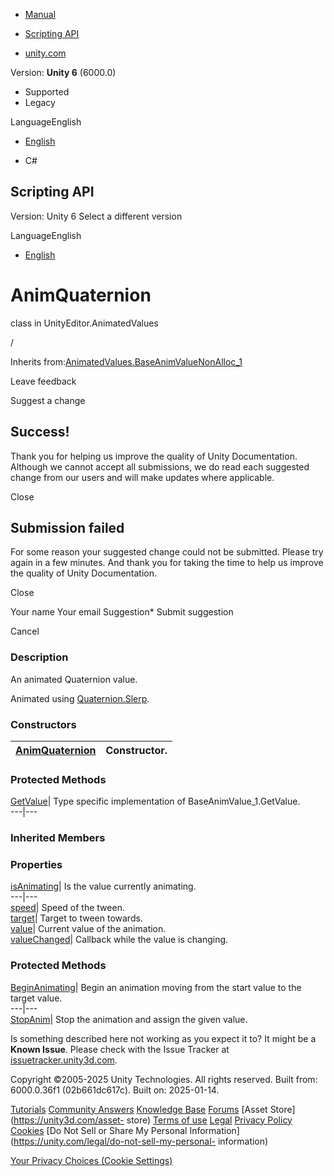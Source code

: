 [ ]()

  * [Manual](../Manual/index.html)
  * [Scripting API](../ScriptReference/index.html)

  * [unity.com](https://unity.com/)

Version: **Unity 6** (6000.0)

  * Supported
  * Legacy

LanguageEnglish

  * [English]()

  * C#

[ ](https://docs.unity3d.com)

## Scripting API

Version: Unity 6 Select a different version

LanguageEnglish

  * [English]()

# AnimQuaternion

class in UnityEditor.AnimatedValues

/

Inherits
from:[AnimatedValues.BaseAnimValueNonAlloc_1](AnimatedValues.BaseAnimValueNonAlloc_1.html)

Leave feedback

Suggest a change

## Success!

Thank you for helping us improve the quality of Unity Documentation. Although
we cannot accept all submissions, we do read each suggested change from our
users and will make updates where applicable.

Close

## Submission failed

For some reason your suggested change could not be submitted. Please <a>try
again</a> in a few minutes. And thank you for taking the time to help us
improve the quality of Unity Documentation.

Close

Your name Your email Suggestion* Submit suggestion

Cancel

[ ]()

### Description

An animated Quaternion value.

Animated using [Quaternion.Slerp](Quaternion.Slerp.html).

### Constructors

[AnimQuaternion](AnimatedValues.AnimQuaternion-ctor.html)| Constructor.  
---|---  
  
### Protected Methods

[GetValue](AnimatedValues.AnimQuaternion.GetValue.html)| Type specific
implementation of BaseAnimValue_1.GetValue.  
---|---  
  
### Inherited Members

### Properties

[isAnimating](AnimatedValues.BaseAnimValue_1-isAnimating.html)| Is the value
currently animating.  
---|---  
[speed](AnimatedValues.BaseAnimValue_1-speed.html)| Speed of the tween.  
[target](AnimatedValues.BaseAnimValue_1-target.html)| Target to tween towards.  
[value](AnimatedValues.BaseAnimValue_1-value.html)| Current value of the
animation.  
[valueChanged](AnimatedValues.BaseAnimValue_1-valueChanged.html)| Callback
while the value is changing.  
  
### Protected Methods

[BeginAnimating](AnimatedValues.BaseAnimValue_1.BeginAnimating.html)| Begin an
animation moving from the start value to the target value.  
---|---  
[StopAnim](AnimatedValues.BaseAnimValue_1.StopAnim.html)| Stop the animation
and assign the given value.  
  
Is something described here not working as you expect it to? It might be a
**Known Issue**. Please check with the Issue Tracker at
[issuetracker.unity3d.com](https://issuetracker.unity3d.com).

Copyright ©2005-2025 Unity Technologies. All rights reserved. Built from:
6000.0.36f1 (02b661dc617c). Built on: 2025-01-14.

[Tutorials](https://unity3d.com/learn) [Community
Answers](https://answers.unity3d.com) [Knowledge
Base](https://support.unity3d.com/hc/en-us)
[Forums](https://forum.unity3d.com) [Asset Store](https://unity3d.com/asset-
store) [Terms of use](https://docs.unity3d.com/Manual/TermsOfUse.html)
[Legal](https://unity.com/legal) [Privacy
Policy](https://unity.com/legal/privacy-policy)
[Cookies](https://unity.com/legal/cookie-policy) [Do Not Sell or Share My
Personal Information](https://unity.com/legal/do-not-sell-my-personal-
information)

[Your Privacy Choices (Cookie Settings)](javascript:void\(0\);)

